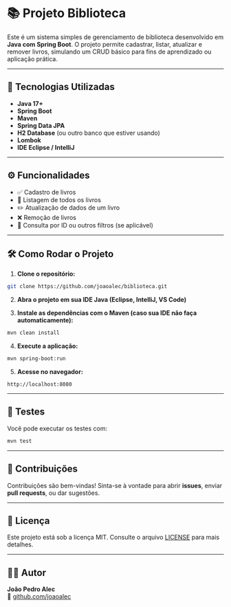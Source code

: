# 📚 Projeto Biblioteca

Este é um sistema simples de gerenciamento de biblioteca desenvolvido em **Java com Spring Boot**. O projeto permite cadastrar, listar, atualizar e remover livros, simulando um CRUD básico para fins de aprendizado ou aplicação prática.

---

## 🚀 Tecnologias Utilizadas

- **Java 17+**
- **Spring Boot**
- **Maven**
- **Spring Data JPA**
- **H2 Database** (ou outro banco que estiver usando)
- **Lombok**
- **IDE Eclipse / IntelliJ**

---

## ⚙️ Funcionalidades

- ✅ Cadastro de livros
- 📖 Listagem de todos os livros
- ✏️ Atualização de dados de um livro
- ❌ Remoção de livros
- 🔎 Consulta por ID ou outros filtros (se aplicável)

---

## 🛠️ Como Rodar o Projeto

1. **Clone o repositório:**

```bash
git clone https://github.com/joaoalec/biblioteca.git
```

2. **Abra o projeto em sua IDE Java (Eclipse, IntelliJ, VS Code)**

3. **Instale as dependências com o Maven (caso sua IDE não faça automaticamente):**

```bash
mvn clean install
```

4. **Execute a aplicação:**

```bash
mvn spring-boot:run
```

5. **Acesse no navegador:**

```
http://localhost:8080
```

---

## 🧪 Testes

Você pode executar os testes com:

```bash
mvn test
```

---

## 📝 Contribuições

Contribuições são bem-vindas! Sinta-se à vontade para abrir **issues**, enviar **pull requests**, ou dar sugestões.

---

## 🪪 Licença

Este projeto está sob a licença MIT. Consulte o arquivo [LICENSE](LICENSE) para mais detalhes.

---

## 👨‍💻 Autor

**João Pedro Alec**  
🔗 [github.com/joaoalec](https://github.com/joaoalec)
